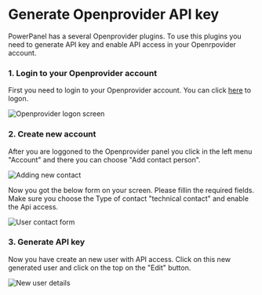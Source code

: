 ﻿# Generate Openprovider API key

PowerPanel has a several Openprovider plugins. To use this plugins you need to generate API key and enable API access in your Openrpovider account.

### 1. Login to your Openprovider account
First you need to login to your Openprovider account. You can click [here](https://rcp.openprovider.eu/login.php) to logon.

![Openprovider logon screen](/supportpages/images/openprovider_images/login.png)

### 2. Create new account

After you are loggoned to the Openprovider panel you click in the left menu "Account" and there you can choose "Add contact person".

![Adding new contact](/supportpages/images/openprovider_images/add_contact_person.png)

Now you got the below form on your screen. Please fillin the required fields. Make sure you choose the Type of contact "technical contact" and enable the Api access.

![User contact form](/supportpages/images/openprovider_images/account_form.png)

### 3. Generate API key

Now you have create an new user with API access. Click on this new generated user and click on the top on the "Edit" button.

![New user details](/supportpages/images/openprovider_images/new_user.png)


